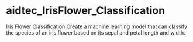 # aidtec_IrisFlower_Classification
Iris Flower Classification  Create a machine learning model that can classify the species of an iris flower based on its sepal and petal length and width.

